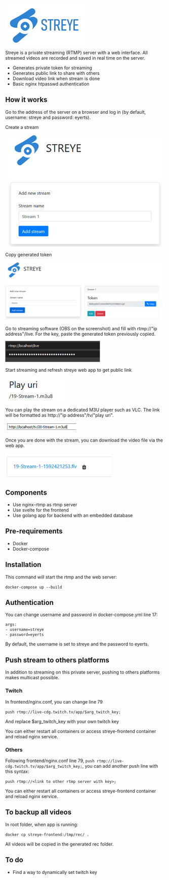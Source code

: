 ![Streye](frontend/public/streye_text.png)

Streye is a private streaming (RTMP) server with a web interface. All streamed videos are recorded and saved in real time on the server.

- Generates private token for streaming
- Generates public link to share with others
- Download video link when stream is done
- Basic nginx htpasswd authentication

## How it works

Go to the address of the server on a browser and log in (by default, username: streye and password: eyerts).

Create a stream

![Step1](frontend/public/step1.png)

Copy generated token

![Step2](frontend/public/step2.png)

Go to streaming software (OBS on the screenshot) and fill with rtmp://"ip address"/live. For the key, paste the generated token previously copied.

![Step3](frontend/public/step3.png)

Start streaming and refresh streye web app to get public link

![Step4](frontend/public/step4.png) 

You can play the stream on a dedicated M3U player such as VLC. The link will be formatted as http://"ip address"/tv/"play uri".

![Step4bis](frontend/public/step4bis.png)

Once you are done with the stream, you can download the video file via the web app.

![Step5](frontend/public/step5.png)

## Components

- Use nginx-rtmp as rtmp server
- Use svelte for the frontend
- Use golang app for backend with an embedded database
  
## Pre-requirements

- Docker
- Docker-compose

## Installation

This command will start the rtmp and the web server:

`docker-compose up --build`

## Authentication

You can change username and password in docker-compose.yml line 17:

```
args: 
- username=streye
- password=eyerts
```

By default, the username is set to streye and the password to eyerts.

## Push stream to others platforms

In addition to streaming on this private server, pushing to others platforms makes multicast possible.

### Twitch

In frontend/nginx.conf, you can change line 79

`push rtmp://live-cdg.twitch.tv/app/$arg_twitch_key;`

And replace $arg_twitch_key with your own twitch key

You can either restart all containers or access streye-frontend container and reload nginx service.

### Others

Following frontend/nginx.conf line 79, `push rtmp://live-cdg.twitch.tv/app/$arg_twitch_key;`, you can add another push line with this syntax:

`push rtmp://<link to other rtmp server with key>;`

You can either restart all containers or access streye-frontend container and reload nginx service.

## To backup all videos

In root folder, when app is running: 

`docker cp streye-frontend:/tmp/rec/ .`

All videos will be copied in the generated rec folder.

## To do

- Find a way to dynamically set twitch key